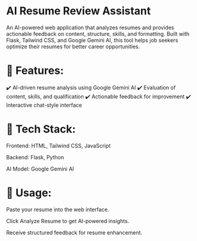 # AI Resume Review Assistant

An AI-powered web application that analyzes resumes and provides actionable feedback on content, structure, skills, and formatting. Built with Flask, Tailwind CSS, and Google Gemini AI, this tool helps job seekers optimize their resumes for better career opportunities.

# 🚀 Features:
✔️ AI-driven resume analysis using Google Gemini AI
✔️ Evaluation of content, skills, and qualification
✔️ Actionable feedback for improvement
✔️ Interactive chat-style interface

# 🔧 Tech Stack:

Frontend: HTML, Tailwind CSS, JavaScript

Backend: Flask, Python

AI Model: Google Gemini AI

# 📌 Usage:

Paste your resume into the web interface.

Click Analyze Resume to get AI-powered insights.

Receive structured feedback for resume enhancement.
